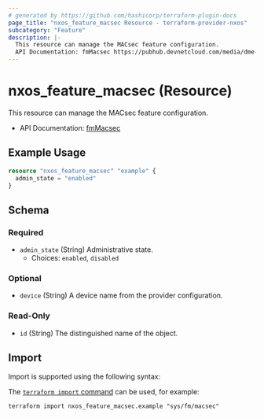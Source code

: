 ```yaml
---
# generated by https://github.com/hashicorp/terraform-plugin-docs
page_title: "nxos_feature_macsec Resource - terraform-provider-nxos"
subcategory: "Feature"
description: |-
  This resource can manage the MACsec feature configuration.
  API Documentation: fmMacsec https://pubhub.devnetcloud.com/media/dme-docs-10-2-2/docs/Feature%20Management/fm:Macsec/
---
```


# nxos_feature_macsec (Resource)

This resource can manage the MACsec feature configuration.

- API Documentation: [fmMacsec](https://pubhub.devnetcloud.com/media/dme-docs-10-2-2/docs/Feature%20Management/fm:Macsec/)

## Example Usage

```terraform
resource "nxos_feature_macsec" "example" {
  admin_state = "enabled"
}
```

<!-- schema generated by tfplugindocs -->
## Schema

### Required

- `admin_state` (String) Administrative state.
  - Choices: `enabled`, `disabled`

### Optional

- `device` (String) A device name from the provider configuration.

### Read-Only

- `id` (String) The distinguished name of the object.

## Import

Import is supported using the following syntax:

The [`terraform import` command](https://developer.hashicorp.com/terraform/cli/commands/import) can be used, for example:

```shell
terraform import nxos_feature_macsec.example "sys/fm/macsec"
```
